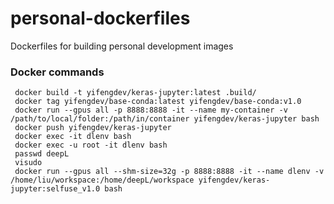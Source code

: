 # personal-dockerfiles
Dockerfiles for building personal development images

### Docker commands
```
 docker build -t yifengdev/keras-jupyter:latest .build/
 docker tag yifengdev/base-conda:latest yifengdev/base-conda:v1.0
 docker run --gpus all -p 8888:8888 -it --name my-container -v /path/to/local/folder:/path/in/container yifengdev/keras-jupyter bash
 docker push yifengdev/keras-jupyter
 docker exec -it dlenv bash
 docker exec -u root -it dlenv bash
 passwd deepL
 visudo
 docker run --gpus all --shm-size=32g -p 8888:8888 -it --name dlenv -v /home/liu/workspace:/home/deepL/workspace yifengdev/keras-jupyter:selfuse_v1.0 bash
```
